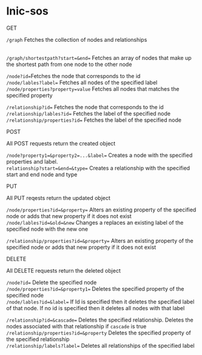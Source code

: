 # lnic-sos

GET

`/graph` Fetches the collection of nodes and relationships <br><br>

`/graph/shortestpath?start=&end=` Fetches an array of nodes that make up the shortest path from one node to the other node

`/node?id=`Fetches the node that corresponds to the id <br>
`/node/lables?label=` Fetches all nodes of the specified label <br>
`/node/properties?property=value` Fetches all nodes that matches the specified property <br>

`/relationship?id=` Fetches the node that corresponds to the id <br>
`/relationship/lables?id=` Fetches the label of the specified node <br>
`/relationship/properties?id=` Fetches the label of the specified node <br>

POST

All POST requests return the created object 

`/node?property1=&property2=...&label=` Creates a node with the specified properties and label. <br>
`relationship?start=&end=&type=` Creates a relationship with the specified start and end node and type <br>

PUT 

All PUT reqests return the updated object

`/node/properties?id=&property=` Alters an existing property of the specified node or adds that new property if it does not exist <br>
`/node/lables?id=&old=&new` Changes a replaces an existing label of the specified node with the new one <br>

`/relationship/properties?id=&property=` Alters an existing property of the specified node or adds that new property if it does not exist <br>

DELETE

All DELETE requests return the deleted object

`/node?id=` Delete the specified node <br>
`/node/properties?id=&property1=` Deletes the specified property of the specified node <br>
`/node/lables?id=&label=` If Id is specified then it deletes the specified label of that node. If no id is specified then it deletes all nodes with that label

`/relationship?id=&cascade=` Deletes the specified relationship. Deletes the nodes associated with that relationship if `cascade` is true <br>
`/relationship/properties?id=&property` Deletes the specified property of the specified relationship <br>
`/relationship/labels?label=` Deletes all relationships of the specified label


